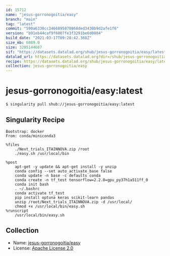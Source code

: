 ```yaml
---
id: 15712
name: "jesus-gorronogoitia/easy"
branch: "main"
tag: "latest"
commit: "590a6330cc3466895870868ded3430b9d2afe1f6"
version: "b91eb44caf9f6007fe3f3291be6d0084"
build_date: "2021-03-17T09:28:42.368Z"
size_mb: 6089.0
size: 3205144607
sif: "https://datasets.datalad.org/shub/jesus-gorronogoitia/easy/latest/2021-03-17-590a6330-b91eb44c/b91eb44caf9f6007fe3f3291be6d0084.sif"
datalad_url: https://datasets.datalad.org?dir=/shub/jesus-gorronogoitia/easy/latest/2021-03-17-590a6330-b91eb44c/
recipe: https://datasets.datalad.org/shub/jesus-gorronogoitia/easy/latest/2021-03-17-590a6330-b91eb44c/Singularity
collection: jesus-gorronogoitia/easy
---
```


# jesus-gorronogoitia/easy:latest

```bash
$ singularity pull shub://jesus-gorronogoitia/easy:latest
```

## Singularity Recipe

```singularity
Bootstrap: docker
From: conda/miniconda3

%files
	./Next_trials_ITAINNOVA.zip /root
	./easy.sh /usr/local/bin

%post
	apt-get -y update && apt-get install -y unzip
	conda config --set auto_activate_base false
	conda update -n base -c defaults conda
	conda create -n tf_test tensorflow=2.2.0=gpu_py37h1a511ff_0
	conda init bash
	. ~/.bashrc
	conda activate tf_test
	pip install optuna keras scikit-learn pandas
	unzip /root/Next_trials_ITAINNOVA.zip -d /usr/local/
	chmod +x /usr/local/bin/easy.sh
%runscript
	/usr/local/bin/easy.sh
```

## Collection

 - Name: [jesus-gorronogoitia/easy](https://github.com/jesus-gorronogoitia/easy)
 - License: [Apache License 2.0](https://api.github.com/licenses/apache-2.0)

